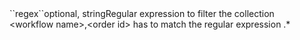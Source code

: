 <tr><td>``regex``</td><td>optional, string</td><td>Regular expression to filter the collection<br/>
&lt;workflow name&gt;,&lt;order id&gt; has to match the regular expression
</td><td>.*</td><td></td></tr>
